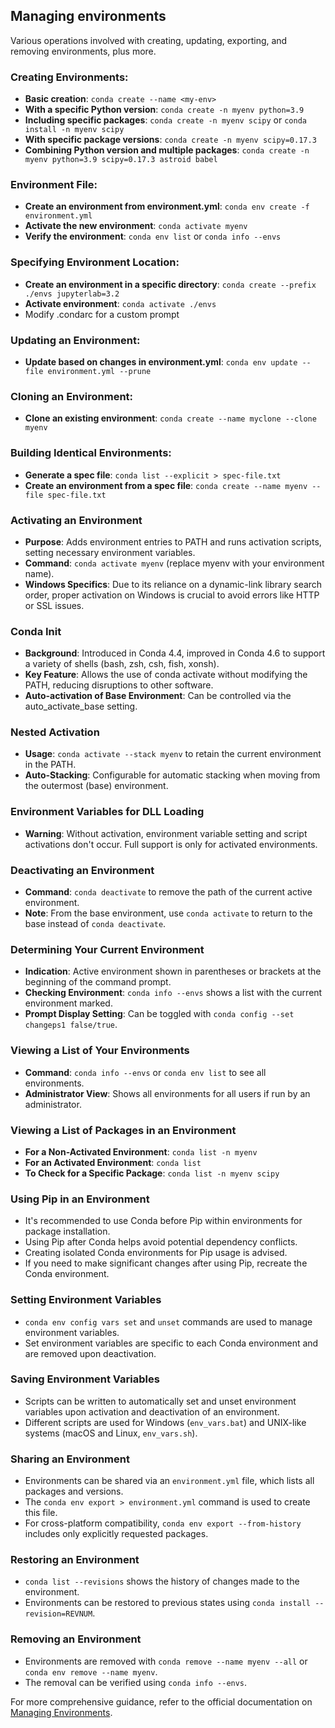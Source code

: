 ## Managing environments

Various operations involved with creating, updating, exporting, and removing environments, plus more.

### Creating Environments:

- **Basic creation**: `conda create --name <my-env>`
- **With a specific Python version**: `conda create -n myenv python=3.9`
- **Including specific packages**: `conda create -n myenv scipy` or `conda install -n myenv scipy`
- **With specific package versions**: `conda create -n myenv scipy=0.17.3`
- **Combining Python version and multiple packages**: `conda create -n myenv python=3.9 scipy=0.17.3 astroid babel`

### Environment File:

- **Create an environment from environment.yml**: `conda env create -f environment.yml`
- **Activate the new environment**: `conda activate myenv`
- **Verify the environment**: `conda env list` or `conda info --envs`

### Specifying Environment Location:

- **Create an environment in a specific directory**: `conda create --prefix ./envs jupyterlab=3.2`
- **Activate environment**: `conda activate ./envs`
- Modify .condarc for a custom prompt

### Updating an Environment:

- **Update based on changes in environment.yml**: `conda env update --file environment.yml --prune`

### Cloning an Environment:

- **Clone an existing environment**: `conda create --name myclone --clone myenv`

### Building Identical Environments:

- **Generate a spec file**: `conda list --explicit > spec-file.txt`
- **Create an environment from a spec file**: `conda create --name myenv --file spec-file.txt`

### Activating an Environment

- **Purpose**: Adds environment entries to PATH and runs activation scripts, setting necessary environment variables.
- **Command**: `conda activate myenv` (replace myenv with your environment name).
- **Windows Specifics**: Due to its reliance on a dynamic-link library search order, proper activation on Windows is crucial to avoid errors like HTTP or SSL issues.

### Conda Init

- **Background**: Introduced in Conda 4.4, improved in Conda 4.6 to support a variety of shells (bash, zsh, csh, fish, xonsh).
- **Key Feature**: Allows the use of conda activate without modifying the PATH, reducing disruptions to other software.
- **Auto-activation of Base Environment**: Can be controlled via the auto_activate_base setting.

### Nested Activation

- **Usage**: `conda activate --stack myenv` to retain the current environment in the PATH.
- **Auto-Stacking**: Configurable for automatic stacking when moving from the outermost (base) environment.

### Environment Variables for DLL Loading

- **Warning**: Without activation, environment variable setting and script activations don't occur. Full support is only for activated environments.

### Deactivating an Environment

- **Command**: `conda deactivate` to remove the path of the current active environment.
- **Note**: From the base environment, use `conda activate` to return to the base instead of `conda deactivate`.

### Determining Your Current Environment

- **Indication**: Active environment shown in parentheses or brackets at the beginning of the command prompt.
- **Checking Environment**: `conda info --envs` shows a list with the current environment marked.
- **Prompt Display Setting**: Can be toggled with `conda config --set changeps1 false/true`.

### Viewing a List of Your Environments

- **Command**: `conda info --envs` or `conda env list` to see all environments.
- **Administrator View**: Shows all environments for all users if run by an administrator.

### Viewing a List of Packages in an Environment

- **For a Non-Activated Environment**: `conda list -n myenv`
- **For an Activated Environment**: `conda list`
- **To Check for a Specific Package**: `conda list -n myenv scipy`

### Using Pip in an Environment

- It's recommended to use Conda before Pip within environments for package installation.
- Using Pip after Conda helps avoid potential dependency conflicts.
- Creating isolated Conda environments for Pip usage is advised.
- If you need to make significant changes after using Pip, recreate the Conda environment.

### Setting Environment Variables
- `conda env config vars set` and `unset` commands are used to manage environment variables.
- Set environment variables are specific to each Conda environment and are removed upon deactivation.

### Saving Environment Variables

- Scripts can be written to automatically set and unset environment variables upon activation and deactivation of an environment.
- Different scripts are used for Windows (`env_vars.bat`) and UNIX-like systems (macOS and Linux, `env_vars.sh`).

### Sharing an Environment

- Environments can be shared via an `environment.yml` file, which lists all packages and versions.
- The `conda env export > environment.yml` command is used to create this file.
- For cross-platform compatibility, `conda env export --from-history` includes only explicitly requested packages.

### Restoring an Environment

- `conda list --revisions` shows the history of changes made to the environment.
- Environments can be restored to previous states using `conda install --revision=REVNUM`.

### Removing an Environment

- Environments are removed with `conda remove --name myenv --all` or `conda env remove --name myenv`.
- The removal can be verified using `conda info --envs`.

For more comprehensive guidance, refer to the official documentation on [Managing Environments](https://conda.io/projects/conda/en/latest/user-guide/tasks/manage-environments.html).
